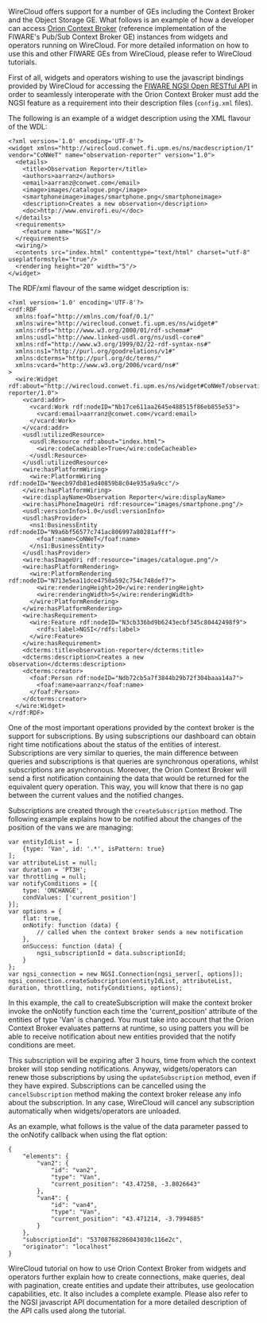 WireCloud offers support for a number of GEs including the Context Broker and
the Object Storage GE. What follows is an example of how a developer can access
[Orion Context Broker](https://github.com/telefonicaid/fiware-orion) (reference
implementation of the FIWARE's Pub/Sub Context Broker GE) instances from widgets
and operators running on WireCloud. For more detailed information on how to use
this and other FIWARE GEs from WireCloud, please refer to WireCloud tutorials.

First of all, widgets and operators wishing to use the javascript bindings
provided by WireCloud for accessing the
[FIWARE NGSI Open RESTful API](<https://forge.fiware.org/plugins/mediawiki/wiki/fiware/index.php/FI-WARE_NGSI_Open_RESTful_API_Specification_(PRELIMINARY)>)
in order to seamlessly interoperate with the Orion Context Broker must add the
NGSI feature as a requirement into their description files (`config.xml` files).

The following is an example of a widget description using the XML flavour of the
WDL:

    <?xml version='1.0' encoding='UTF-8'?>
    <widget xmlns="http://wirecloud.conwet.fi.upm.es/ns/macdescription/1" vendor="CoNWeT" name="observation-reporter" version="1.0">
      <details>
        <title>Observation Reporter</title>
        <authors>aarranz</authors>
        <email>aarranz@conwet.com</email>
        <image>images/catalogue.png</image>
        <smartphoneimage>images/smartphone.png</smartphoneimage>
        <description>Creates a new observation</description>
        <doc>http://www.envirofi.eu/</doc>
      </details>
      <requirements>
        <feature name="NGSI"/>
      </requirements>
      <wiring/>
      <contents src="index.html" contenttype="text/html" charset="utf-8" useplatformstyle="true"/>
      <rendering height="20" width="5"/>
    </widget>

The RDF/xml flavour of the same widget description is:

    <?xml version='1.0' encoding='UTF-8'?>
    <rdf:RDF
      xmlns:foaf="http://xmlns.com/foaf/0.1/"
      xmlns:wire="http://wirecloud.conwet.fi.upm.es/ns/widget#"
      xmlns:rdfs="http://www.w3.org/2000/01/rdf-schema#"
      xmlns:usdl="http://www.linked-usdl.org/ns/usdl-core#"
      xmlns:rdf="http://www.w3.org/1999/02/22-rdf-syntax-ns#"
      xmlns:ns1="http://purl.org/goodrelations/v1#"
      xmlns:dcterms="http://purl.org/dc/terms/"
      xmlns:vcard="http://www.w3.org/2006/vcard/ns#"
    >
      <wire:Widget rdf:about="http://wirecloud.conwet.fi.upm.es/ns/widget#CoNWeT/observation-reporter/1.0">
        <vcard:addr>
          <vcard:Work rdf:nodeID="Nb17ce611aa2645e488515f86eb855e53">
            <vcard:email>aarranz@conwet.com</vcard:email>
          </vcard:Work>
        </vcard:addr>
        <usdl:utilizedResource>
          <usdl:Resource rdf:about="index.html">
            <wire:codeCacheable>True</wire:codeCacheable>
          </usdl:Resource>
        </usdl:utilizedResource>
        <wire:hasPlatformWiring>
          <wire:PlatformWiring rdf:nodeID="Neecb97db81ed40859b8c04e935a9a9cc"/>
        </wire:hasPlatformWiring>
        <wire:displayName>Observation Reporter</wire:displayName>
        <wire:hasiPhoneImageUri rdf:resource="images/smartphone.png"/>
        <usdl:versionInfo>1.0</usdl:versionInfo>
        <usdl:hasProvider>
          <ns1:BusinessEntity rdf:nodeID="N9a6bf56577c741ac806997a80281afff">
            <foaf:name>CoNWeT</foaf:name>
          </ns1:BusinessEntity>
        </usdl:hasProvider>
        <wire:hasImageUri rdf:resource="images/catalogue.png"/>
        <wire:hasPlatformRendering>
          <wire:PlatformRendering rdf:nodeID="N713e5ea11dce4750a592c754c748def7">
            <wire:renderingHeight>20</wire:renderingHeight>
            <wire:renderingWidth>5</wire:renderingWidth>
          </wire:PlatformRendering>
        </wire:hasPlatformRendering>
        <wire:hasRequirement>
          <wire:Feature rdf:nodeID="N3cb336bd9b6243ecbf345c80442498f9">
            <rdfs:label>NGSI</rdfs:label>
          </wire:Feature>
        </wire:hasRequirement>
        <dcterms:title>observation-reporter</dcterms:title>
        <dcterms:description>Creates a new observation</dcterms:description>
        <dcterms:creator>
          <foaf:Person rdf:nodeID="Ndb72cb5a7f3844b29b72f304baaa14a7">
            <foaf:name>aarranz</foaf:name>
          </foaf:Person>
        </dcterms:creator>
      </wire:Widget>
    </rdf:RDF>

One of the most important operations provided by the context broker is the
support for subscriptions. By using subscriptions our dashboard can obtain right
time notifications about the status of the entities of interest. Subscriptions
are very similar to queries, the main difference between queries and
subscriptions is that queries are synchronous operations, whilst subscriptions
are asynchronous. Moreover, the Orion Context Broker will send a first
notification containing the data that would be returned for the equivalent query
operation. This way, you will know that there is no gap between the current
values and the notified changes.

Subscriptions are created through the `createSubscription` method. The following
example explains how to be notified about the changes of the position of the
vans we are managing:

    var entityIdList = [
        {type: 'Van', id: '.*', isPattern: true}
    ];
    var attributeList = null;
    var duration = 'PT3H';
    var throttling = null;
    var notifyConditions = [{
        type: 'ONCHANGE',
        condValues: ['current_position']
    }];
    var options = {
        flat: true,
        onNotify: function (data) {
            // called when the context broker sends a new notification
        },
        onSuccess: function (data) {
            ngsi_subscriptionId = data.subscriptionId;
        }
    };
    var ngsi_connection = new NGSI.Connection(ngsi_server[, options]);
    ngsi_connection.createSubscription(entityIdList, attributeList, duration, throttling, notifyConditions, options);

In this example, the call to createSubscription will make the context broker
invoke the onNotify function each time the 'current_position' attribute of the
entities of type 'Van' is changed. You must take into account that the Orion
Context Broker evaluates patterns at runtime, so using patters you will be able
to receive notification about new entities provided that the notify conditions
are meet.

This subscription will be expiring after 3 hours, time from which the context
broker will stop sending notifications. Anyway, widgets/operators can renew
those subscriptions by using the `updateSubscription` method, even if they have
expired. Subscriptions can be cancelled using the `cancelSubscription` method
making the context broker release any info about the subscription. In any case,
WireCloud will cancel any subscription automatically when widgets/operators are
unloaded.

As an example, what follows is the value of the data parameter passed to the
onNotify callback when using the flat option:

    {
        "elements": {
            "van2": {
                "id": "van2",
                "type": "Van",
                "current_position": "43.47258, -3.8026643"
            },
            "van4": {
                "id": "van4",
                "type": "Van",
                "current_position": "43.471214, -3.7994885"
            }
        },
        "subscriptionId": "53708768286043030c116e2c",
        "originator": "localhost"
    }

WireCloud tutorial on how to use Orion Context Broker from widgets and operators
further explain how to create connections, make queries, deal with pagination,
create entities and update their attributes, use geolocation capabilities, etc.
It also includes a complete example. Please also refer to the NGSI javascript
API documentation for a more detailed description of the API calls used along
the tutorial.
